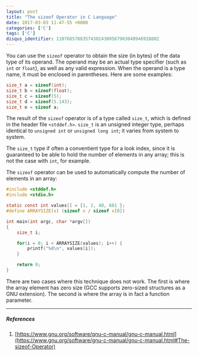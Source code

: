 ```yaml
---
layout: post
title: "The sizeof Operator in C Language"
date: 2017-03-03 11-47-55 +0800
categories: ['C']
tags: ['C']
disqus_identifier: 110768578835743024300567903040946918802
---
```


You can use the `sizeof` operator to obtain the size (in bytes) of the data type of its operand. The operand may be an actual type specifier (such as `int` or `float`), as well as any valid expression. When the operand is a type name, it must be enclosed in parentheses. Here are some examples:

```c
size_t a = sizeof(int);
size_t b = sizeof(float);
size_t c = sizeof(5);
size_t d = sizeof(5.143);
size_t e = sizeof a;
```

The result of the `sizeof` operator is of a type called `size_t`, which is defined in the header file `<stddef.h>`. `size_t` is an unsigned integer type, perhaps identical to `unsigned int` or `unsigned long int`; it varies from system to system.

The `size_t` type if often a conventient type for a look index, since it is guaranteed to be able to hold the number of elements in any array; this is not the case with `int`, for example.

The `sizeof` operator can be used to automatically compute the number of elements in an array:

```c
#include <stddef.h>
#include <stdio.h>

static const int values[] = {1, 2, 48, 681 };
#define ARRAYSIZE(x) (sizeof x / sizeof x[0])

int main(int argc, char *argv[])
{
    size_t i;

    for(i = 0; i < ARRAYSIZE(values); i++) {
        printf("%d\n", values[i]);
    }

    return 0;
}
```

There are two cases where this technique does not work. The first is where the array element has zero size (GCC supports zero-sized structures as a GNU extension). The second is where the array is in fact a function parameter.

* * *

##### References

1. [https://www.gnu.org/software/gnu-c-manual/gnu-c-manual.html](https://www.gnu.org/software/gnu-c-manual/gnu-c-manual.html#The-sizeof-Operator)
